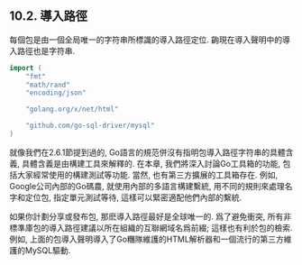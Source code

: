 ## 10.2. 導入路徑

每個包是由一個全局唯一的字符串所標識的導入路徑定位.
齣現在導入聲明中的導入路徑也是字符串.

```Go
import (
	"fmt"
	"math/rand"
	"encoding/json"

	"golang.org/x/net/html"

	"github.com/go-sql-driver/mysql"
)
```

就像我們在2.6.1節提到過的, Go語言的規范併沒有指明包導入路徑字符串的具體含義, 具體含義是由構建工具來解釋的. 在本章, 我們將深入討論Go工具箱的功能, 包括大家經常使用的構建測試等功能. 當然, 也有第三方擴展的工具箱存在. 例如, Google公司內部的Go碼農, 就使用內部的多語言構建繫統, 用不同的規則來處理名字和定位包, 指定單元測試等待, 這樣可以緊密適配他們內部的繫統.

如果你計劃分享或發布包, 那麽導入路徑最好是全球唯一的. 爲了避免衝突, 所有非標準庫包的導入路徑建議以所在組織的互聯網域名爲前綴; 這樣也有利於包的檢索. 例如, 上面的包導入聲明導入了Go糰隊維護的HTML解析器和一個流行的第三方維護的MySQL驅動.
